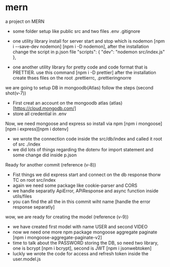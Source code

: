 # mern
a project on MERN

- some folder setup like public src and two files .env .gitignore 

- one utility library install for server start and stop which is nodemon 
  [npm i --save-dev nodemon] [npm i -D nodemon], after the installation change the script in p.json file 
  "scripts": {
    "dev": "nodemon src/index.js"
  },

- one another utility library for pretty code and code format that is PRETTIER.
  use this command  [npm i -D prettier] after the installation create thses files on the root
  .prettierrc, .prettieringnorre

we are going to setup DB in mongoodb(Atlas) follow the steps (second shot(v-7))

- First creat an account on the mongoodb atlas (atlas)[https://cloud.mongodb.com/]
- store all credential in .env

Now, we need mongoose and express so install via npm
[npm i mongoose][npm i express][npm i dotenv]

- we wrote the connection code inside the src/db/index and called it root of src ./index
- we did lots of things regarding the dotenv for  import statement and some change did inside p.json

Ready for another commit (reference (v-8))

- Fist things we did express start and connect on the db response thorw TC on root src/index
- again we need some package like cookie-parser and CORS
- we handle separatly ApiError, APiResponse and async function inside utils/files
- you can find the all the in this commit wiht name [handle the error response separatly]

wow, we are ready for creating the model (reference (v-9))

- we have created first model with name USER and second VIDEO
- now we need one more npm package mongoose aggregate paginate
  [npm i mongoose-aggregate-paginate-v2]
- time to talk about the PASSWORD storing the DB, so need two library, one is 
  bcrypt [npm i bcrypt], second is JWT [npm i jsonwebtoken]
- luckly we wrote the code for access and refresh token inside the user.model.js